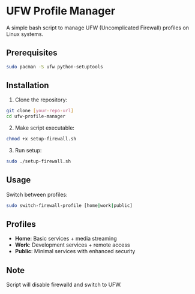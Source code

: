 # UFW Profile Manager

A simple bash script to manage UFW (Uncomplicated Firewall) profiles on Linux systems.

## Prerequisites

```bash
sudo pacman -S ufw python-setuptools
```

## Installation

1. Clone the repository:
```bash
git clone [your-repo-url]
cd ufw-profile-manager
```

2. Make script executable:
```bash
chmod +x setup-firewall.sh
```

3. Run setup:
```bash
sudo ./setup-firewall.sh
```

## Usage

Switch between profiles:
```bash
sudo switch-firewall-profile [home|work|public]
```

## Profiles

- **Home**: Basic services + media streaming
- **Work**: Development services + remote access
- **Public**: Minimal services with enhanced security

## Note

Script will disable firewalld and switch to UFW.
